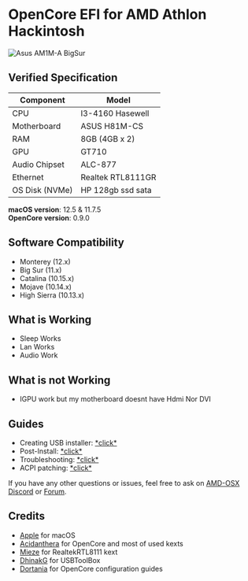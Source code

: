 # OpenCore EFI for AMD Athlon Hackintosh
![Asus AM1M-A BigSur](https://i.imgur.com/H5W8uK9.jpg)
## Verified Specification

| **Component**    | **Model**                                  |
| ---------------- | ------------------------------------------ |
| CPU              | I3-4160 Hasewell                           |
| Motherboard      | ASUS H81M-CS                               |
| RAM              | 8GB (4GB x 2)                              |
| GPU              | GT710                                      |
| Audio Chipset    | ALC-877                                    |
| Ethernet         | Realtek RTL8111GR                          |
| OS Disk (NVMe)   | HP 128gb ssd sata                          |

**macOS version**: 12.5 & 11.7.5 \
**OpenCore version**: 0.9.0

## Software Compatibility

- Monterey (12.x)
- Big Sur (11.x)
- Catalina (10.15.x)
- Mojave (10.14.x)
- High Sierra (10.13.x)

## What is Working
- Sleep Works
- Lan Works
- Audio Work

## What is not Working

- IGPU work but my motherboard doesnt have Hdmi Nor DVI

## Guides

- Creating USB installer: [\*click\*](https://dortania.github.io/OpenCore-Install-Guide/installer-guide/)
- Post-Install: [\*click\*](https://dortania.github.io/OpenCore-Post-Install/)
- Troubleshooting: [\*click\*](https://dortania.github.io/OpenCore-Install-Guide/troubleshooting/troubleshooting.html)
- ACPI patching: [\*click\*](https://dortania.github.io/Getting-Started-With-ACPI/)

If you have any other questions or issues, feel free to ask on [AMD-OSX Discord](https://discord.gg/EfCYAJW) or [Forum](https://forum.amd-osx.com).

## Credits

- [Apple](https://apple.com) for macOS
- [Acidanthera](https://github.com/acidanthera) for OpenCore and most of used kexts
- [Mieze](https://github.com/Mieze) for RealtekRTL8111 kext
- [DhinakG](https://github.com/USBToolBox) for USBToolBox
- [Dortania](https://github.com/dortania) for OpenCore configuration guides
